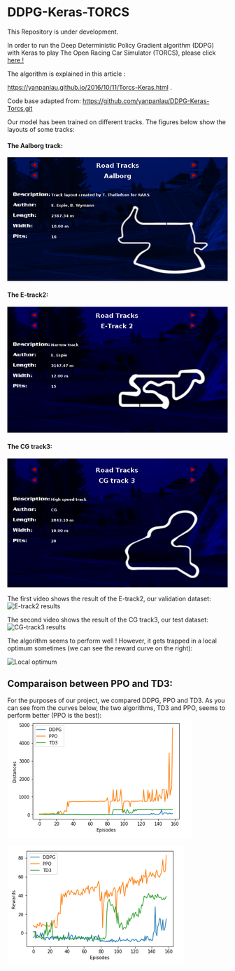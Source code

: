 # DDPG-Keras-TORCS

This Repository is under development.

In order to run the Deep Deterministic Policy Gradient algorithm (DDPG) with Keras to play The Open Racing Car Simulator (TORCS), please click [here !](https://github.com/WissamAKRETCHE/DDPG-Keras-TORCS/blob/master/installation.md)

The algorithm is explained in this article :

https://yanpanlau.github.io/2016/10/11/Torcs-Keras.html .

Code base adapted from: https://github.com/yanpanlau/DDPG-Keras-Torcs.git

Our model has been trained on different tracks. The figures below show the layouts of some tracks:

#### The Aalborg track:
![Aalborg track](/images/Aalborg.png)

#### The E-track2:
![E-track2](/images/Etrack2_layout.png)

#### The CG track3:
![CG track3](/images/cgtrack3.png)

The first video shows the result of the E-track2, our validation dataset:
![E-track2 results](/images/E-track.gif)

The second video shows the result of the CG track3, our test dataset:
![CG-track3 results](/images/CG-track.gif)


The algorithm seems to perform well ! However, it gets trapped in a local optimum sometimes (we can see the reward curve on the right):

![Local optimum](local_optimum.gif)

## Comparaison between PPO and TD3:
For the purposes of our project, we compared DDPG, PPO and TD3. As you can see from the curves below, the two algorithms, TD3 and PPO, seems to perform better (PPO is the best):
![DDPG_vs_TD3_vs_PPO_distances](/images/distances.png)

![DDPG_vs_TD3_vs_PPO_rewards](/images/rewards.png)


